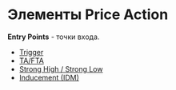# Элементы Price Action

**Entry Points** - точки входа.

- [Trigger](./docs/Trigger.pdf)
- [TA/FTA](./docs/TA_FTA.pdf)
- [Strong High / Strong Low](./docs/Strong_HL.pdf)
- [Inducement (IDM)](./docs/Inducement.pdf)
